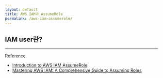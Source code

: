 ```yaml
---
layout: default
title: AWS IAM과 AssumeRole
permalink: /aws-iam-assumerole/
---
```


## IAM user란?



***
Reference
* [Introduction to AWS IAM AssumeRole](https://aws.plainenglish.io/introduction-to-aws-iam-assumerole-fbef3ce8e90b)
* [Mastering AWS IAM: A Comprehensive Guide to Assuming Roles](https://vipulvyas.medium.com/mastering-aws-iam-a-comprehensive-guide-to-assuming-roles-c79d8e381dc6)